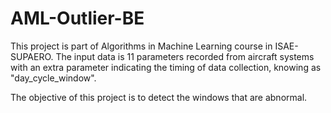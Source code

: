 # AML-Outlier-BE
 
This project is part of Algorithms in Machine Learning course in ISAE-SUPAERO. 
The input data is 11 parameters recorded from aircraft systems with an extra parameter indicating the timing of data collection, knowing as "day_cycle_window".

The objective of this project is to detect the windows that are abnormal.
